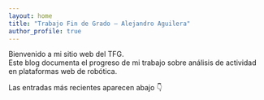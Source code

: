 ```yaml
---
layout: home
title: "Trabajo Fin de Grado – Alejandro Aguilera"
author_profile: true
---
```


Bienvenido a mi sitio web del TFG.  
Este blog documenta el progreso de mi trabajo sobre análisis de actividad en plataformas web de robótica.

Las entradas más recientes aparecen abajo 👇

